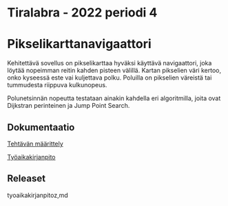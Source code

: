 # Tiralabra - 2022 periodi 4 

# Pikselikarttanavigaattori

Kehitettävä sovellus on pikselikarttaa hyväksi käyttävä navigaattori, joka löytää nopeimman reitin kahden pisteen välillä.  Kartan pikselien väri kertoo, onko kyseessä este vai kuljettava polku.  Poluilla on pikselien väreistä tai tummudesta riippuva kulkunopeus.

Polunetsinnän nopeutta testataan ainakin kahdella eri algoritmilla, joita ovat Dijkstran perinteinen ja Jump Point Search.

## Dokumentaatio

[Tehtävän määrittely](https://github.com/lautanal/tiralabra/blob/master/dokumentaatio/maarittelydokumentti.md)

[Työaikakirjanpito](https://github.com/lautanal/tiralabra//blob/master/dokumentaatio/tyoaikakirjanpito.md)

## Releaset

tyoaikakirjanpitoz,md
